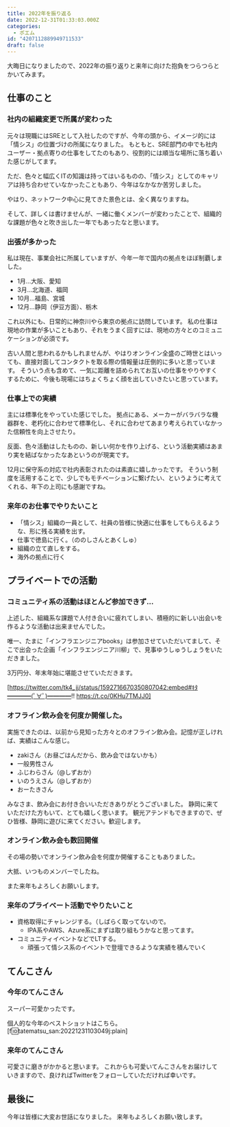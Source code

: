 ```yaml
---
title: 2022年を振り返る
date: 2022-12-31T01:33:03.000Z
categories:
  - ポエム
id: "4207112889949711533"
draft: false
---
```

大晦日になりましたので、2022年の振り返りと来年に向けた抱負をつらつらとかいてみます。

## 仕事のこと
### 社内の組織変更で所属が変わった
元々は現職にはSREとして入社したのですが、今年の頭から、イメージ的には「情シス」の位置づけの所属になりました。
もともと、SRE部門の中でも社内ユーザー・拠点寄りの仕事をしてたのもあり、役割的には順当な場所に落ち着いた感じがしてます。

ただ、色々と幅広くITの知識は持ってはいるものの、「情シス」としてのキャリアは持ち合わせていなかったこともあり、今年はなかなか苦労しました。

やはり、ネットワーク中心に見てきた景色とは、全く異なりますね。

そして、詳しくは書けませんが、一緒に働くメンバーが変わったことで、組織的な課題が色々と吹き出した一年でもあったなと思います。



### 出張が多かった
私は現在、事業会社に所属していますが、今年一年で国内の拠点をほぼ制覇しました。

- 1月…大阪、愛知
- 3月…北海道、福岡
- 10月…福島、宮城
- 12月…静岡（伊豆方面）、栃木

これ以外にも、日常的に神奈川やら東京の拠点に訪問しています。
私の仕事は現地の作業が多いこともあり、それをうまく回すには、現地の方々とのコミュニケーションが必須です。

古い人間と思われるかもしれませんが、やはりオンライン全盛のご時世とはいっても、直接対面してコンタクトを取る際の情報量は圧倒的に多いと思っています。
そういう点も含めて、一気に距離を詰められてお互いの仕事をやりやすくするために、今後も現場にはちょくちょく顔を出していきたいと思っています。

### 仕事上での実績
主には標準化をやっていた感じでした。
拠点にある、メーカーがバラバラな機器群を、老朽化に合わせて標準化し、それに合わせてあまり考えられていなかった信頼性を向上させたり。

反面、色々活動はしたものの、新しい何かを作り上げる、という活動実績はあまり実を結ばなかったなあというのが現実です。

12月に保守系の対応で社内表彰されたのは素直に嬉しかったです。
そういう制度を活用することで、少しでもモチベーションに繋げたい、というように考えてくれる、年下の上司にも感謝ですね。

### 来年のお仕事でやりたいこと
- 「情シス」組織の一員として、社員の皆様に快適に仕事をしてもらえるような、形に残る実績を出す。
- 仕事で徳島に行く。（ののしさんとあくしゅ）
- 組織の立て直しをする。
- 海外の拠点に行く

## プライベートでの活動

### コミュニティ系の活動はほとんど参加できず…
上述した、組織系な課題で人付き合いに疲れてしまい、積極的に新しい出会いを作るような活動は出来ませんでした。

唯一、たまに「インフラエンジニアbooks」は参加させていただいてまして、そこで出会った企画「インフラエンジニア川柳」で、見事ゆうしゅうしょうをいただきました。

3万円分、年末年始に堪能させていただきます。

[https://twitter.com/tk4_jj/status/1592716670350807042:embed#ｷﾀ━━━━(ﾟ∀ﾟ)━━━━!! https://t.co/0KHu7TMJJ0]


### オフライン飲み会を何度か開催した。

実施できたのは、以前から見知った方々とのオフライン飲み会。記憶が正しければ、実績はこんな感じ。

- zakiさん（お昼ごはんだから、飲み会ではないかも）
- 一般男性さん
- ふじわらさん（@しずおか）
- いのうえさん（@しずおか）
- おーたきさん

みなさま、飲み会にお付き合いいただきありがとうございました。
静岡に来ていただけた方もいて、とても嬉しく思います。
観光アテンドもできますので、ぜひ皆様、静岡に遊びに来てください。歓迎します。

### オンライン飲み会も数回開催
その場の勢いでオンライン飲み会を何度か開催することもありました。

大抵、いつものメンバーでしたね。

また来年もよろしくお願いします。

### 来年のプライベート活動でやりたいこと
- 資格取得にチャレンジする。（しばらく取ってないので。
  - IPA系やAWS、Azure系にまずは取り組もうかなと思ってます。
- コミュニティイベントなどでLTする。
  - 頑張って情シス系のイベントで登壇できるような実績を積んでいく


## てんこさん
### 今年のてんこさん
スーパー可愛かったです。

個人的な今年のベストショットはこちら。
[f:id:tatematsu_san:20221231103049j:plain]

### 来年のてんこさん
可愛さに磨きがかかると思います。
これからも可愛いてんこさんをお届けしていきますので、良ければTwitterをフォローしていただければ幸いです。

## 最後に
今年は皆様に大変お世話になりました。
来年もよろしくお願い致します。
